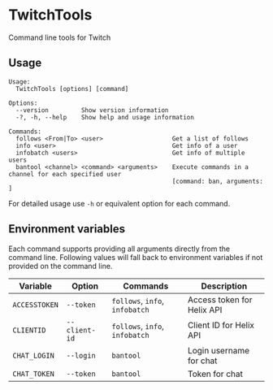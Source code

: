 # TwitchTools
Command line tools for Twitch

## Usage
```
Usage:
  TwitchTools [options] [command]

Options:
  --version         Show version information
  -?, -h, --help    Show help and usage information

Commands:
  follows <From|To> <user>                   Get a list of follows
  info <user>                                Get info of a user
  infobatch <users>                          Get info of multiple users
  bantool <channel> <command> <arguments>    Execute commands in a channel for each specified user
                                             [command: ban, arguments: ]
```
For detailed usage use `-h` or equivalent option for each command.

## Environment variables
Each command supports providing all arguments directly from the command line. Following values will fall back to environment variables if not provided on the command line.

Variable      | Option        | Commands                        | Description
------------- | ------------- | ------------------------------- | --------------------------
`ACCESSTOKEN` | `--token`     | `follows`, `info`, `infobatch`  | Access token for Helix API
`CLIENTID`    | `--client-id` | `follows`, `info`, `infobatch`  | Client ID for Helix API
`CHAT_LOGIN`  | `--login`     | `bantool`                       | Login username for chat
`CHAT_TOKEN`  | `--token`     | `bantool`                       | Token for chat
